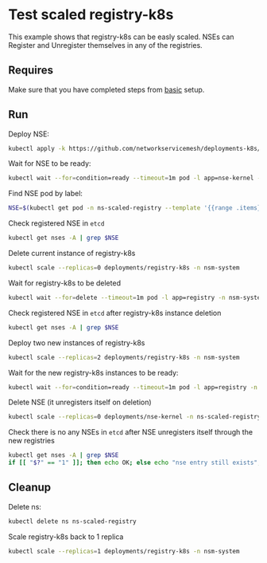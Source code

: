 # Test scaled registry-k8s

This example shows that registry-k8s can be easly scaled. NSEs can Register and Unregister themselves in any of
the registries.

## Requires

Make sure that you have completed steps from [basic](../../basic) setup.

## Run

Deploy NSE:
```bash
kubectl apply -k https://github.com/networkservicemesh/deployments-k8s/examples/features/scaled-registry?ref=a73b6c7570590cf6d2ba8b821a686bce66c57a44
```

Wait for NSE to be ready:
```bash
kubectl wait --for=condition=ready --timeout=1m pod -l app=nse-kernel -n ns-scaled-registry
```

Find NSE pod by label:
```bash
NSE=$(kubectl get pod -n ns-scaled-registry --template '{{range .items}}{{.metadata.name}}{{"\n"}}{{end}}' -l app=nse-kernel)
```

Check registered NSE in `etcd`
```bash
kubectl get nses -A | grep $NSE
```

Delete current instance of registry-k8s
```bash
kubectl scale --replicas=0 deployments/registry-k8s -n nsm-system
```

Wait for registry-k8s to be deleted
```bash
kubectl wait --for=delete --timeout=1m pod -l app=registry -n nsm-system
```

Check registered NSE in `etcd` after registry-k8s instance deletion
```bash
kubectl get nses -A | grep $NSE
```

Deploy two new instances of registry-k8s
```bash
kubectl scale --replicas=2 deployments/registry-k8s -n nsm-system
```

Wait for the new registry-k8s instances to be ready:
```bash
kubectl wait --for=condition=ready --timeout=1m pod -l app=registry -n nsm-system
```

Delete NSE (it unregisters itself on deletion)
```bash
kubectl scale --replicas=0 deployments/nse-kernel -n ns-scaled-registry
```

Check there is no any NSEs in `etcd` after NSE unregisters itself through the new registries
```bash
kubectl get nses -A | grep $NSE
if [[ "$?" == "1" ]]; then echo OK; else echo "nse entry still exists"; false; fi
```

## Cleanup

Delete ns:
```bash
kubectl delete ns ns-scaled-registry
```

Scale registry-k8s back to 1 replica
```bash
kubectl scale --replicas=1 deployments/registry-k8s -n nsm-system
```